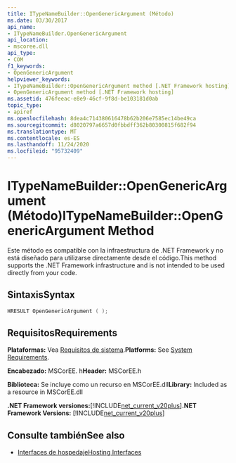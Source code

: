 ```yaml
---
title: ITypeNameBuilder::OpenGenericArgument (Método)
ms.date: 03/30/2017
api_name:
- ITypeNameBuilder.OpenGenericArgument
api_location:
- mscoree.dll
api_type:
- COM
f1_keywords:
- OpenGenericArgument
helpviewer_keywords:
- ITypeNameBuilder::OpenGenericArgument method [.NET Framework hosting]
- OpenGenericArgument method [.NET Framework hosting]
ms.assetid: 476feeac-e8e9-46cf-9f8d-be103181d0ab
topic_type:
- apiref
ms.openlocfilehash: 8dea4c714380616478b62b206e7585ec14be49ca
ms.sourcegitcommit: d8020797a6657d0fbbdff362b80300815f682f94
ms.translationtype: MT
ms.contentlocale: es-ES
ms.lasthandoff: 11/24/2020
ms.locfileid: "95732409"
---
```

# <a name="itypenamebuilderopengenericargument-method"></a><span data-ttu-id="e804c-102">ITypeNameBuilder::OpenGenericArgument (Método)</span><span class="sxs-lookup"><span data-stu-id="e804c-102">ITypeNameBuilder::OpenGenericArgument Method</span></span>

<span data-ttu-id="e804c-103">Este método es compatible con la infraestructura de .NET Framework y no está diseñado para utilizarse directamente desde el código.</span><span class="sxs-lookup"><span data-stu-id="e804c-103">This method supports the .NET Framework infrastructure and is not intended to be used directly from your code.</span></span>  
  
## <a name="syntax"></a><span data-ttu-id="e804c-104">Sintaxis</span><span class="sxs-lookup"><span data-stu-id="e804c-104">Syntax</span></span>  
  
```cpp  
HRESULT OpenGenericArgument ( );  
```  
  
## <a name="requirements"></a><span data-ttu-id="e804c-105">Requisitos</span><span class="sxs-lookup"><span data-stu-id="e804c-105">Requirements</span></span>  

 <span data-ttu-id="e804c-106">**Plataformas:** Vea [Requisitos de sistema](../../get-started/system-requirements.md).</span><span class="sxs-lookup"><span data-stu-id="e804c-106">**Platforms:** See [System Requirements](../../get-started/system-requirements.md).</span></span>  
  
 <span data-ttu-id="e804c-107">**Encabezado:** MSCorEE. h</span><span class="sxs-lookup"><span data-stu-id="e804c-107">**Header:** MSCorEE.h</span></span>  
  
 <span data-ttu-id="e804c-108">**Biblioteca:** Se incluye como un recurso en MSCorEE.dll</span><span class="sxs-lookup"><span data-stu-id="e804c-108">**Library:** Included as a resource in MSCorEE.dll</span></span>  
  
 <span data-ttu-id="e804c-109">**.NET Framework versiones:**[!INCLUDE[net_current_v20plus](../../../../includes/net-current-v20plus-md.md)]</span><span class="sxs-lookup"><span data-stu-id="e804c-109">**.NET Framework Versions:** [!INCLUDE[net_current_v20plus](../../../../includes/net-current-v20plus-md.md)]</span></span>  
  
## <a name="see-also"></a><span data-ttu-id="e804c-110">Consulte también</span><span class="sxs-lookup"><span data-stu-id="e804c-110">See also</span></span>

- [<span data-ttu-id="e804c-111">Interfaces de hospedaje</span><span class="sxs-lookup"><span data-stu-id="e804c-111">Hosting Interfaces</span></span>](hosting-interfaces.md)
